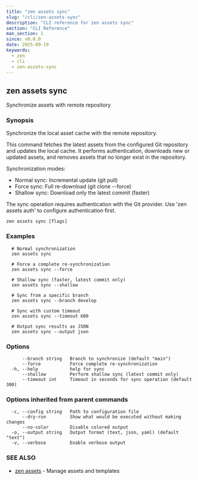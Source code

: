 ```yaml
---
title: "zen assets sync"
slug: "/cli/zen-assets-sync"
description: "CLI reference for zen assets sync"
section: "CLI Reference"
man_section: 1
since: v0.0.0
date: 2025-09-19
keywords:
  - zen
  - cli
  - zen-assets-sync
---
```


## zen assets sync

Synchronize assets with remote repository

### Synopsis

Synchronize the local asset cache with the remote repository.

This command fetches the latest assets from the configured Git repository
and updates the local cache. It performs authentication, downloads new or
updated assets, and removes assets that no longer exist in the repository.

Synchronization modes:
- Normal sync: Incremental update (git pull)
- Force sync: Full re-download (git clone --force)
- Shallow sync: Download only the latest commit (faster)

The sync operation requires authentication with the Git provider.
Use 'zen assets auth' to configure authentication first.

```
zen assets sync [flags]
```

### Examples

```
  # Normal synchronization
  zen assets sync

  # Force a complete re-synchronization
  zen assets sync --force

  # Shallow sync (faster, latest commit only)
  zen assets sync --shallow

  # Sync from a specific branch
  zen assets sync --branch develop

  # Sync with custom timeout
  zen assets sync --timeout 600

  # Output sync results as JSON
  zen assets sync --output json
```

### Options

```
      --branch string   Branch to synchronize (default "main")
      --force           Force complete re-synchronization
  -h, --help            help for sync
      --shallow         Perform shallow sync (latest commit only)
      --timeout int     Timeout in seconds for sync operation (default 300)
```

### Options inherited from parent commands

```
  -c, --config string   Path to configuration file
      --dry-run         Show what would be executed without making changes
      --no-color        Disable colored output
  -o, --output string   Output format (text, json, yaml) (default "text")
  -v, --verbose         Enable verbose output
```

### SEE ALSO

* [zen assets](zen-assets.md.md)	 - Manage assets and templates

